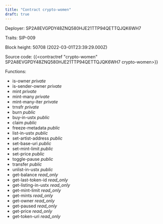 ```yaml
---
title: "Contract crypto-women"
draft: true
---
```

Deployer: SP2A8EVGPDY48ZNQ580HJE21TTP94QETTQJQK6WH7

Traits:
SIP-009 



Block height: 50708 (2022-03-01T23:39:29.000Z)

Source code: {{<contractref "crypto-women" SP2A8EVGPDY48ZNQ580HJE21TTP94QETTQJQK6WH7 crypto-women>}}

Functions:

* is-owner _private_
* is-sender-owner _private_
* mint _private_
* mint-many _private_
* mint-many-iter _private_
* trnsfr _private_
* burn _public_
* buy-in-ustx _public_
* claim _public_
* freeze-metadata _public_
* list-in-ustx _public_
* set-artist-address _public_
* set-base-uri _public_
* set-mint-limit _public_
* set-price _public_
* toggle-pause _public_
* transfer _public_
* unlist-in-ustx _public_
* get-balance _read_only_
* get-last-token-id _read_only_
* get-listing-in-ustx _read_only_
* get-mint-limit _read_only_
* get-mints _read_only_
* get-owner _read_only_
* get-paused _read_only_
* get-price _read_only_
* get-token-uri _read_only_
